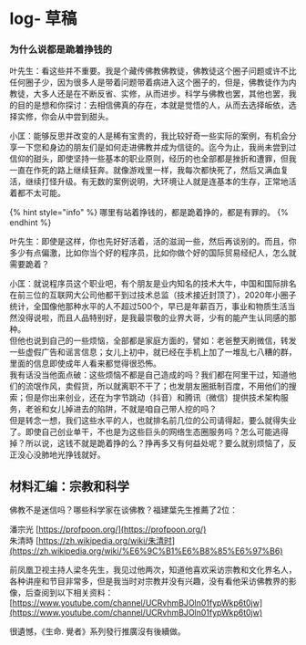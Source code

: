 # log- 草稿

### 为什么说都是跪着挣钱的

叶先生：看这些并不重要。我是个藏传佛教佛教徒，佛教徒这个圈子问题或许不比任何圈子少，因为很多人是带着问题带着病进入这个圈子的，但是，佛教徒作为内教徒，大多人还是在不断反省、实修，从而进步。科学与佛教也罢，其他也罢，我的目的是想和你探讨：去相信佛真的存在，本就是觉悟的人，从而去选择皈依，选择实修，你会从中尝到甜头。

小匡：能够反思并改变的人是稀有宝贵的，我比较好奇一些实际的案例，有机会分享一下您和身边的朋友们是如何走进佛教并成为信徒的。迄今为止，我尚未尝到过信仰的甜头，即使坚持一些基本的职业原则，经历的也全部都是挫折和遭罪，但我一直在作死的路上继续狂奔。就像游戏里一样，我每次都快死了，然后又满血复活，继续打怪升级。有无数的案例说明，大环境让人就是连基本的生存，正常地活着都不太可能。

{% hint style="info" %}
哪里有站着挣钱的，都是跪着挣的，都是有罪的。
{% endhint %}

叶先生：即使是这样，你也先好好活着，活的滋润一些，然后再谈别的。而且，你多少有点偏激，比如你当个好的程序员，比如你做个好的国际贸易经纪人，怎么就需要跪着？

小匡：就说程序员这个职业吧，有个朋友是业内知名的技术大牛，中国和国际排名在前三位的互联网大公司他都干到过技术总监（技术接近封顶了），2020年小圈子统计，全国像他那种水平的人不超过500个，早已是年薪百万，事业和物质生活当然没得说啦，而且人品特别好，是我最崇敬的业界大哥，少有的能产生认同感的那种。  
但他也说到自己的一些烦恼，全部都是家庭方面的，譬如：老爸整天刷微信，转发一些虚假广告和谣言信息；女儿上初中，就已经在手机上加了一堆乱七八糟的群，里面的信息即使成年人看来都觉得很恐怖。  
我有话没当他面点破：这些烦恼不都是自己造成的吗？我们都在阿里干过，知道他们的流氓作风，卖假货，所以就离职不干了；也发朋友圈抵制百度，不用他们的搜索；但是你出来创业，还在为字节跳动（抖音）和腾讯（微信）提供技术架构服务，老爸和女儿掉进去的陷阱，不就是咱自己带人挖的吗？  
但是转念一想，我们这些水平的人，也就排名前几位的公司请得起，要么就得失业了。即使自己创业单干，不也是为这些巨头的网络生态圈服务吗？怎么可能逃得掉？所以说，这钱不就是跪着挣的么？挣再多又有何益处呢？要么就别烦恼了，反正没心没肺地光挣钱就好。



## 材料汇编：宗教和科学

佛教不是迷信吗？哪些科学家在谈佛教？福建葉先生推薦了2位：

潘宗光 [https://profpoon.org/](https://profpoon.org/)  
朱清時 [https://zh.wikipedia.org/wiki/朱清时](https://zh.wikipedia.org/wiki/%E6%9C%B1%E6%B8%85%E6%97%B6)

前凤凰卫视主持人梁冬先生，我见过他两次，知道他喜欢采访宗教和文化界名人，各种讲座和节目非常多，但是我当时对宗教并没有兴趣，没有看他采访佛教界的影像，后查阅到以下相关资料：[https://www.youtube.com/channel/UCRvhmBJOln01fypWkp6t0jw](https://www.youtube.com/channel/UCRvhmBJOln01fypWkp6t0jw)

很遺憾，《生命. 覺者》系列發行推廣沒有後續做。



